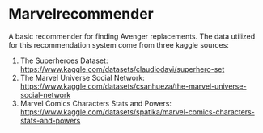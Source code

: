 # Marvelrecommender
A basic recommender for finding Avenger replacements.
The data utilized for this recommendation system come from three kaggle sources:
1. The Superheroes Dataset: https://www.kaggle.com/datasets/claudiodavi/superhero-set
2. The Marvel Universe Social Network: https://www.kaggle.com/datasets/csanhueza/the-marvel-universe-social-network
3. Marvel Comics Characters Stats and Powers: https://www.kaggle.com/datasets/spatika/marvel-comics-characters-stats-and-powers
